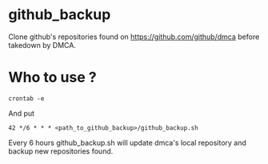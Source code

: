 github_backup
=============

Clone github's repositories found on https://github.com/github/dmca before takedown by DMCA.


Who to use ?
============

```
crontab -e
```

And put  
```
42 */6 * * * <path_to_github_backup>/github_backup.sh
```

Every 6 hours github_backup.sh will update dmca's local repository and backup new repositories found.
